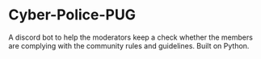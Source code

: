 # Cyber-Police-PUG

A discord bot to help the moderators keep a check whether the members are complying with the community rules and guidelines. Built on Python.
